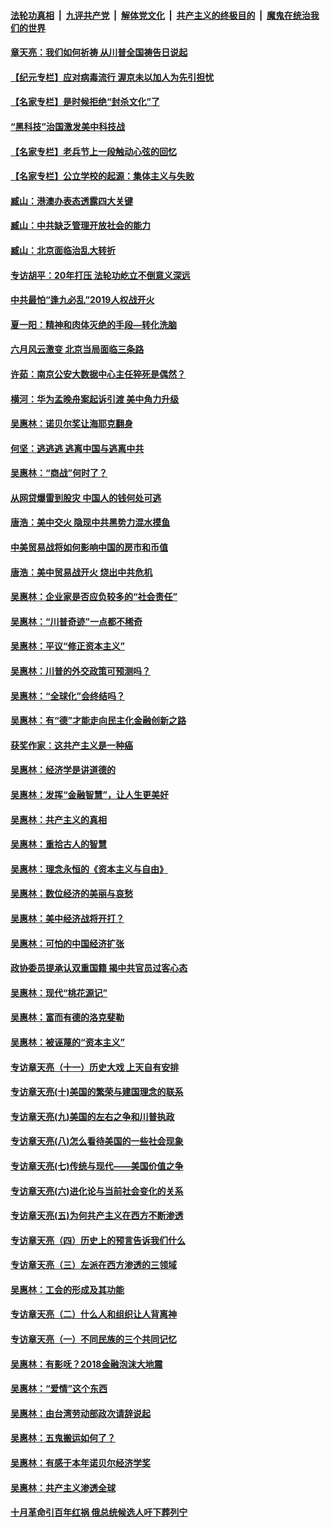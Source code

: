 

####  [法轮功真相](../../../../basic/blob/master/README.md?t=06100606) &nbsp;|&nbsp; [九评共产党](../../../../9ping.md/blob/master/README.md?t=06100606) &nbsp;|&nbsp; [解体党文化](../../../../jtdwh.md/blob/master/README.md?t=06100606)  &nbsp;|&nbsp; [共产主义的终极目的](../../../../gczydzjmd.md/blob/master/README.md?t=06100606) &nbsp;|&nbsp; [魔鬼在统治我们的世界](../../../../mgztzwmdsj.md/blob/master/README.md?t=06100606) 

#### [章天亮：我们如何祈祷 从川普全国祷告日说起](../pages/nsc423/n11944627.md?t=06100606) 

#### [【纪元专栏】应对病毒流行 渥京未以加人为先引担忧](../pages/nsc423/n11875714.md?t=06100606) 

#### [【名家专栏】是时候拒绝“封杀文化”了](../pages/nsc423/n11814093.md?t=06100606) 

#### [“黑科技”治国激发美中科技战](../pages/nsc423/n11638056.md?t=06100606) 

#### [【名家专栏】老兵节上一段触动心弦的回忆](../pages/nsc423/n11646016.md?t=06100606) 

#### [【名家专栏】公立学校的起源：集体主义与失败](../pages/nsc423/n11601833.md?t=06100606) 

#### [臧山：港澳办表态透露四大关键](../pages/nsc423/n11421628.md?t=06100606) 

#### [臧山：中共缺乏管理开放社会的能力](../pages/nsc423/n11407457.md?t=06100606) 

#### [臧山：北京面临治乱大转折](../pages/nsc423/n11406895.md?t=06100606) 

#### [专访胡平：20年打压 法轮功屹立不倒意义深远](../pages/nsc423/n11398800.md?t=06100606) 

#### [中共最怕“逢九必乱”2019人权战开火](../pages/nsc423/n11385248.md?t=06100606) 

#### [夏一阳：精神和肉体灭绝的手段—转化洗脑](../pages/nsc423/n11368250.md?t=06100606) 

#### [六月风云激变 北京当局面临三条路](../pages/nsc423/n11313668.md?t=06100606) 

#### [许茹：南京公安大数据中心主任猝死是偶然？](../pages/nsc423/n11064744.md?t=06100606) 

#### [横河：华为孟晚舟案起诉引渡 美中角力升级](../pages/nsc423/n11027230.md?t=06100606) 

#### [吴惠林：诺贝尔奖让海耶克翻身](../pages/nsc423/n10890049.md?t=06100606) 

#### [何坚：逃逃逃 逃离中国与逃离中共](../pages/nsc423/n10592891.md?t=06100606) 

#### [吴惠林：“商战”何时了？](../pages/nsc423/n10573558.md?t=06100606) 

#### [从网贷爆雷到股灾 中国人的钱何处可逃](../pages/nsc423/n10572800.md?t=06100606) 

#### [唐浩：美中交火 隐现中共黑势力混水摸鱼](../pages/nsc423/n10544040.md?t=06100606) 

#### [中美贸易战将如何影响中国的房市和币值](../pages/nsc423/n10543697.md?t=06100606) 

#### [唐浩：美中贸易战开火 烧出中共危机](../pages/nsc423/n10540126.md?t=06100606) 

#### [吴惠林：企业家是否应负较多的“社会责任”](../pages/nsc423/n10535022.md?t=06100606) 

#### [吴惠林：“川普奇迹”一点都不稀奇](../pages/nsc423/n10512808.md?t=06100606) 

#### [吴惠林：平议“修正资本主义”](../pages/nsc423/n10495724.md?t=06100606) 

#### [吴惠林：川普的外交政策可预测吗？](../pages/nsc423/n10462387.md?t=06100606) 

#### [吴惠林：“全球化”会终结吗？](../pages/nsc423/n10452838.md?t=06100606) 

#### [吴惠林：有“德”才能走向民主化金融创新之路](../pages/nsc423/n10432292.md?t=06100606) 

#### [获奖作家：这共产主义是一种癌](../pages/nsc423/n10431541.md?t=06100606) 

#### [吴惠林：经济学是讲道德的](../pages/nsc423/n10398014.md?t=06100606) 

#### [吴惠林：发挥“金融智慧”，让人生更美好](../pages/nsc423/n10375019.md?t=06100606) 

#### [吴惠林：共产主义的真相](../pages/nsc423/n10351394.md?t=06100606) 

#### [吴惠林：重拾古人的智慧](../pages/nsc423/n10337691.md?t=06100606) 

#### [吴惠林：理念永恒的《资本主义与自由》](../pages/nsc423/n10316274.md?t=06100606) 

#### [吴惠林：数位经济的美丽与哀愁](../pages/nsc423/n10292946.md?t=06100606) 

#### [吴惠林：美中经济战将开打？](../pages/nsc423/n10258825.md?t=06100606) 

#### [吴惠林：可怕的中国经济扩张](../pages/nsc423/n10219147.md?t=06100606) 

#### [政协委员提承认双重国籍 揭中共官员过客心态](../pages/nsc423/n10208809.md?t=06100606) 

#### [吴惠林：现代“桃花源记”](../pages/nsc423/n10185234.md?t=06100606) 

#### [吴惠林：富而有德的洛克斐勒](../pages/nsc423/n10142264.md?t=06100606) 

#### [吴惠林：被诬蔑的“资本主义”](../pages/nsc423/n10124816.md?t=06100606) 

#### [专访章天亮（十一）历史大戏 上天自有安排](../pages/nsc423/n10094905.md?t=06100606) 

#### [专访章天亮(十)美国的繁荣与建国理念的联系](../pages/nsc423/n10094899.md?t=06100606) 

#### [专访章天亮(九)美国的左右之争和川普执政](../pages/nsc423/n10094889.md?t=06100606) 

#### [专访章天亮(八)怎么看待美国的一些社会现象](../pages/nsc423/n10094857.md?t=06100606) 

#### [专访章天亮(七)传统与现代——美国价值之争](../pages/nsc423/n10093140.md?t=06100606) 

#### [专访章天亮(六)进化论与当前社会变化的关系](../pages/nsc423/n10092036.md?t=06100606) 

#### [专访章天亮(五)为何共产主义在西方不断渗透](../pages/nsc423/n10083620.md?t=06100606) 

#### [专访章天亮（四）历史上的预言告诉我们什么](../pages/nsc423/n10083606.md?t=06100606) 

#### [专访章天亮（三）左派在西方渗透的三领域](../pages/nsc423/n10081115.md?t=06100606) 

#### [吴惠林：工会的形成及其功能](../pages/nsc423/n10080633.md?t=06100606) 

#### [专访章天亮（二）什么人和组织让人背离神](../pages/nsc423/n10076637.md?t=06100606) 

#### [专访章天亮（一）不同民族的三个共同记忆](../pages/nsc423/n10074188.md?t=06100606) 

#### [吴惠林：有影呒？2018金融泡沫大地震](../pages/nsc423/n10040534.md?t=06100606) 

#### [吴惠林：“爱情”这个东西](../pages/nsc423/n10019423.md?t=06100606) 

#### [吴惠林：由台湾劳动部政次请辞说起](../pages/nsc423/n9979679.md?t=06100606) 

#### [吴惠林：五鬼搬运如何了？](../pages/nsc423/n9925338.md?t=06100606) 

#### [吴惠林：有感于本年诺贝尔经济学奖](../pages/nsc423/n9871883.md?t=06100606) 

#### [吴惠林：共产主义渗透全球](../pages/nsc423/n9812748.md?t=06100606) 

#### [十月革命引百年红祸 俄总统候选人吁下葬列宁](../pages/nsc423/n9810182.md?t=06100606) 

